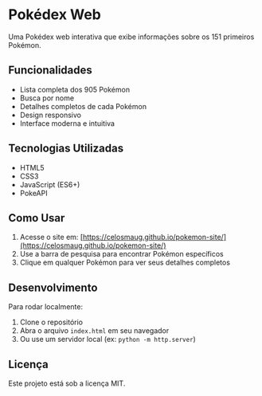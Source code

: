 # Pokédex Web

Uma Pokédex web interativa que exibe informações sobre os 151 primeiros Pokémon.

## Funcionalidades

- Lista completa dos 905 Pokémon
- Busca por nome
- Detalhes completos de cada Pokémon
- Design responsivo
- Interface moderna e intuitiva

## Tecnologias Utilizadas

- HTML5
- CSS3
- JavaScript (ES6+)
- PokeAPI

## Como Usar

1. Acesse o site em: [https://celosmaug.github.io/pokemon-site/](https://celosmaug.github.io/pokemon-site/)
2. Use a barra de pesquisa para encontrar Pokémon específicos
3. Clique em qualquer Pokémon para ver seus detalhes completos

## Desenvolvimento

Para rodar localmente:

1. Clone o repositório
2. Abra o arquivo `index.html` em seu navegador
3. Ou use um servidor local (ex: `python -m http.server`)

## Licença

Este projeto está sob a licença MIT. 
